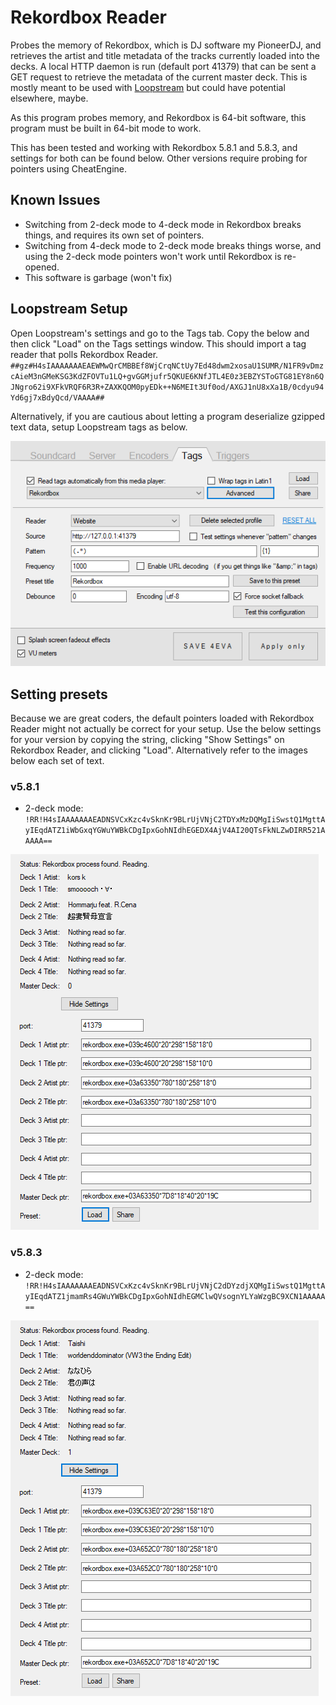 # Rekordbox Reader
Probes the memory of Rekordbox, which is DJ software my PioneerDJ, and retrieves the artist and title metadata of the tracks currently loaded into the decks. A local HTTP daemon is run (default port 41379) that can be sent a GET request to retrieve the metadata of the current master deck. This is mostly meant to be used with [Loopstream](https://github.com/9001/Loopstream) but could have potential elsewhere, maybe.

As this program probes memory, and Rekordbox is 64-bit software, this program must be built in 64-bit mode to work.

This has been tested and working with Rekordbox 5.8.1 and 5.8.3, and settings for both can be found below. Other versions require probing for pointers using CheatEngine.

## Known Issues
* Switching from 2-deck mode to 4-deck mode in Rekordbox breaks things, and requires its own set of pointers.
* Switching from 4-deck mode to 2-deck mode breaks things worse, and using the 2-deck mode pointers won't work until Rekordbox is re-opened.
* This software is garbage (won't fix)

## Loopstream Setup
Open Loopstream's settings and go to the Tags tab. Copy the below and then click "Load" on the Tags settings window. This should import a tag reader that polls Rekordbox Reader.
``##gz#H4sIAAAAAAAEAEWMwQrCMBBEf8WjCrqNCtUy7Ed48dwm2xosaU1SUMR/N1FR9vDmzcAieM3nGMeKSG3KdZFOVTu1LQ+gvGGMjufr5QKUE6KNfJTL4E0z3EBZYSToGTG81EY8n6QJNgro62i9XFkVRQF6R3R+ZAXKQOM0pyEDk++N6MEIt3Uf0od/AXGJ1nU8xXa1B/0cdyu94Yd6gj7xBdyQcd/VAAAA##``

Alternatively, if you are cautious about letting a program deserialize gzipped text data, setup Loopstream tags as below.

![Loopstream Settings](img/ls_settings.png)

## Setting presets
Because we are great coders, the default pointers loaded with Rekordbox Reader might not actually be correct for your setup. Use the below settings for your version by copying the string, clicking "Show Settings" on Rekordbox Reader, and clicking "Load". Alternatively refer to the images below each set of text.

### v5.8.1
* 2-deck mode:
``!RR!H4sIAAAAAAAEADNSVCxKzc4vSknKr9BLrUjVNjC2TDYxMzDQMgIiSwstQ1MgttAyIEqdATZ1iWbGxqYGWuYWBkCDgIpxGohNIdhEGEDX4AjV4AI20QTsFkNLZwDIRR521AAAAA==``

![Rekordbox 5.8.1 Settings](img/rbr_5-8-1.png)

### v5.8.3
* 2-deck mode:
``!RR!H4sIAAAAAAAEADNSVCxKzc4vSknKr9BLrUjVNjC2dDYzdjXQMgIiSwstQ1MgttAyIEqdATZ1jmamRs4GWuYWBkCDgIpxGohNIdhEGMClwQVsognYLYaWzgBC9XCN1AAAAA==``

![Rekordbox 5.8.3 Settings](img/rbr_5-8-3.png)